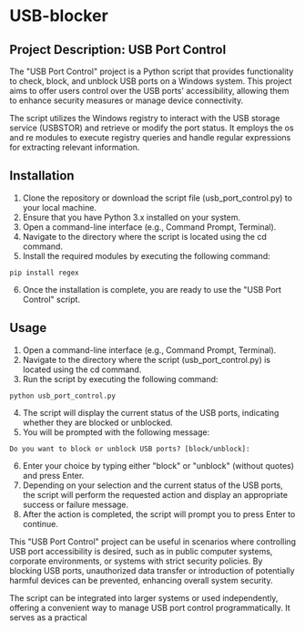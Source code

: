 # USB-blocker
## **Project Description: USB Port Control**

The "USB Port Control" project is a Python script that provides functionality to check, block, and unblock USB ports on a Windows system. This project aims to offer users control over the USB ports' accessibility, allowing them to enhance security measures or manage device connectivity.

The script utilizes the Windows registry to interact with the USB storage service (USBSTOR) and retrieve or modify the port status. It employs the os and re modules to execute registry queries and handle regular expressions for extracting relevant information.
## **Installation**

1. Clone the repository or download the script file (usb_port_control.py) to your local machine.
2. Ensure that you have Python 3.x installed on your system.
3. Open a command-line interface (e.g., Command Prompt, Terminal).
4. Navigate to the directory where the script is located using the cd command.
5. Install the required modules by executing the following command:

```
pip install regex
```
6. Once the installation is complete, you are ready to use the "USB Port Control" script.


## **Usage**

1. Open a command-line interface (e.g., Command Prompt, Terminal).
2. Navigate to the directory where the script (usb_port_control.py) is located using the cd command.
3. Run the script by executing the following command:

```
python usb_port_control.py
```

4. The script will display the current status of the USB ports, indicating whether they are blocked or unblocked.
5. You will be prompted with the following message:

```
Do you want to block or unblock USB ports? [block/unblock]:
```

6. Enter your choice by typing either "block" or "unblock" (without quotes) and press Enter.
7. Depending on your selection and the current status of the USB ports, the script will perform the requested action and display an appropriate success or failure message.
8. After the action is completed, the script will prompt you to press Enter to continue.

This "USB Port Control" project can be useful in scenarios where controlling USB port accessibility is desired, such as in public computer systems, corporate environments, or systems with strict security policies. By blocking USB ports, unauthorized data transfer or introduction of potentially harmful devices can be prevented, enhancing overall system security.

The script can be integrated into larger systems or used independently, offering a convenient way to manage USB port control programmatically. It serves as a practical 
